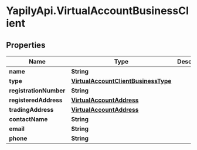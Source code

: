 # YapilyApi.VirtualAccountBusinessClient

## Properties

Name | Type | Description | Notes
------------ | ------------- | ------------- | -------------
**name** | **String** |  | 
**type** | [**VirtualAccountClientBusinessType**](VirtualAccountClientBusinessType.md) |  | 
**registrationNumber** | **String** |  | 
**registeredAddress** | [**VirtualAccountAddress**](VirtualAccountAddress.md) |  | 
**tradingAddress** | [**VirtualAccountAddress**](VirtualAccountAddress.md) |  | [optional] 
**contactName** | **String** |  | 
**email** | **String** |  | 
**phone** | **String** |  | 


